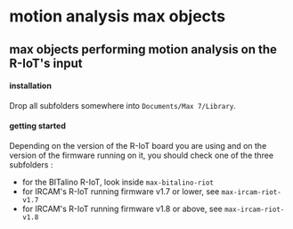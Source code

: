 # motion analysis max objects

## max objects performing motion analysis on the R-IoT's input

#### installation

Drop all subfolders somewhere into `Documents/Max 7/Library`.

#### getting started

Depending on the version of the R-IoT board you are using and on the version of
the firmware running on it, you should check one of the three subfolders :
* for the BITalino R-IoT, look inside `max-bitalino-riot`
* for IRCAM's R-IoT running firmware v1.7 or lower, see `max-ircam-riot-v1.7`
* for IRCAM's R-IoT running firmware v1.8 or above, see `max-ircam-riot-v1.8`